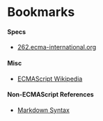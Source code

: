 # Bookmarks

#### Specs
- [262.ecma-international.org](https://262.ecma-international.org/12.0/)

#### Misc
- [ECMAScript Wikipedia](https://en.wikipedia.org/wiki/ECMAScript)

#### Non-ECMAScript References
- [Markdown Syntax](https://www.markdownguide.org/basic-syntax/)